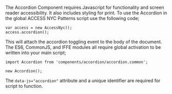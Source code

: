 The Accordion Component requires Javascript for functionality and screen reader accessibility. It also includes styling for print. To use the Accordion in the global ACCESS NYC Patterns script use the following code;

    var access = new AccessNyc();
    access.accordion();

This will attach the accordion toggling event to the body of the document. The ES6, CommonJS, and IFFE modules all require global activation to be written into your main script;

    import Accordion from 'components/accordion/accordion.common';

    new Accordion();

The `data-js="accordion"` attribute and a unique identifier are required for script to function.